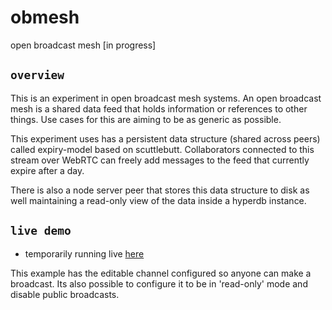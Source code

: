 # obmesh

open broadcast mesh [in progress]

## `overview`

This is an experiment in open broadcast mesh systems. An open broadcast mesh is a shared data feed that holds information or references to other things. Use cases for this are aiming to be as generic as possible.

This experiment uses has a persistent data structure (shared across peers) called expiry-model based on scuttlebutt. Collaborators connected to this stream over WebRTC can freely add messages to the feed that currently expire after a day.

There is also a node server peer that stores this data structure to disk as well maintaining a read-only view of the data inside a hyperdb instance.

## `live demo`

* temporarily running live [here](https://lense.space)

This example has the editable channel configured so anyone can make a broadcast.
 Its also possible to configure it to be in 'read-only' mode and disable public broadcasts.
